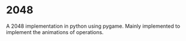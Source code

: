 # 2048

A 2048 implementation in python using pygame. 
Mainly implemented to implement the animations of operations.